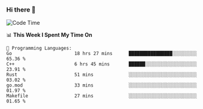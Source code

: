 ### Hi there 👋

<!--
**CrazyCollin/crazycollin** is a ✨ _special_ ✨ repository because its `README.md` (this file) appears on your GitHub profile.

Here are some ideas to get you started:

- 🔭 I’m currently working on ...
- 🌱 I’m currently learning ...
- 👯 I’m looking to collaborate on ...
- 🤔 I’m looking for help with ...
- 💬 Ask me about ...
- 📫 How to reach me: ...
- 😄 Pronouns: ...
- ⚡ Fun fact: ...
-->

<!--START_SECTION:waka-->
![Code Time](http://img.shields.io/badge/Code%20Time-235%20hrs%2026%20mins-blue)

📊 **This Week I Spent My Time On** 

```text
💬 Programming Languages: 
Go                       18 hrs 27 mins      ████████████████░░░░░░░░░   65.36 % 
C++                      6 hrs 45 mins       ██████░░░░░░░░░░░░░░░░░░░   23.91 % 
Rust                     51 mins             ░░░░░░░░░░░░░░░░░░░░░░░░░   03.02 % 
go.mod                   33 mins             ░░░░░░░░░░░░░░░░░░░░░░░░░   01.97 % 
Makefile                 27 mins             ░░░░░░░░░░░░░░░░░░░░░░░░░   01.65 % 

```


<!--END_SECTION:waka-->
